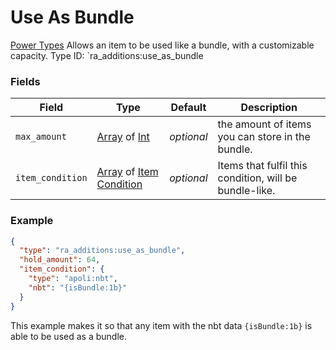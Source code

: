 # Use As Bundle
[Power Types](../power_types.md)
Allows an item to be used like a bundle, with a customizable capacity.
Type ID: `ra_additions:use_as_bundle
### Fields
 | Field | Type | Default | Description | 
|---|---|---|---|
 | `max_amount` | [Array](../data_types/array.md) of [Int](../data_types/int.md) | _optional_ | the amount of items you can store in the bundle. | 
 | `item_condition` | [Array](../data_types/array.md) of [Item Condition](../item_condition_types.md) | _optional_ | Items that fulfil this condition, will be bundle-like. | 

### Example
```json
{
  "type": "ra_additions:use_as_bundle",
  "hold_amount": 64,
  "item_condition": {
    "type": "apoli:nbt",
    "nbt": "{isBundle:1b}"
  }
}
```
This example makes it so that any item with the nbt data `{isBundle:1b}` is able to be used as a bundle.
